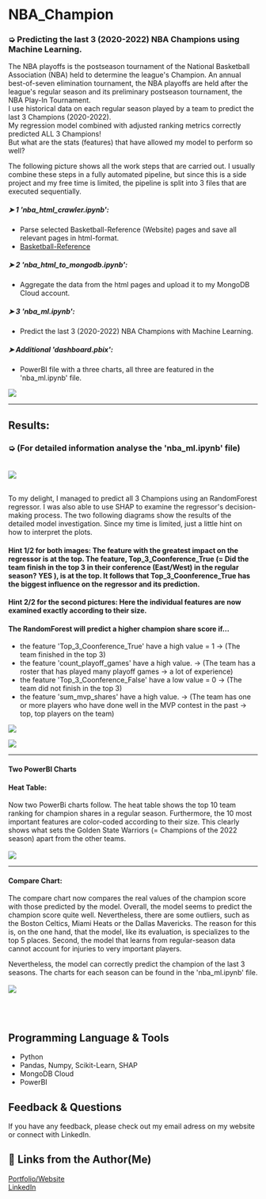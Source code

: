 # NBA_Champion
### ➭ Predicting the last 3 (2020-2022) NBA Champions using Machine Learning.

The NBA playoffs is the postseason tournament of the National Basketball Association (NBA) held to determine the league's Champion. An annual best-of-seven elimination tournament, the NBA playoffs are held after the league's regular season and its preliminary postseason tournament, the NBA Play-In Tournament.
<br/>I use historical data on each regular season played by a team to predict the last 3 Champions (2020-2022).
<br/>My regression model combined with adjusted ranking metrics correctly predicted ALL 3 Champions!
<br/>But what are the stats (features) that have allowed my model to perform so well?

The following picture shows all the work steps that are carried out. I usually combine these steps in a fully automated pipeline, but since this is a side project and my free time is limited, the pipeline is split into 3 files that are executed sequentially.

##### ➤ 1 'nba_html_crawler.ipynb':
- Parse selected Basketball-Reference (Website) pages and save all relevant pages in html-format. 
- [Basketball-Reference](https://www.basketball-reference.com/)

##### ➤ 2 'nba_html_to_mongodb.ipynb':
- Aggregate the data from the html pages and upload it to my MongoDB Cloud account.

##### ➤ 3 'nba_ml.ipynb':
- Predict the last 3 (2020-2022) NBA Champions with Machine Learning.

##### ➤ Additional 'dashboard.pbix': 
- PowerBI file with a three charts, all three are featured in the 'nba_ml.ipynb' file. 

![](pngs/pipeline.png)

----
## Results: 
### ➭ (For detailed information analyse the 'nba_ml.ipynb' file)<br/><br/>

![](pngs/champ_prediction.png)

<br/>To my delight, I managed to predict all 3 Champions using an RandomForest regressor. I was also able to use SHAP to examine the regressor's decision-making process. The two following diagrams show the results of the detailed model investigation. Since my time is limited, just a little hint on how to interpret the plots.

#### Hint 1/2 for both images: The feature with the greatest impact on the regressor is at the top. The feature, Top_3_Coonference_True (= Did the team finish in the top 3 in their conference (East/West) in the regular season? YES ), is at the top. It follows that Top_3_Coonference_True has the biggest influence on the regressor and its prediction.

#### Hint 2/2 for the second pictures: Here the individual features are now examined exactly according to their size.

#### The RandomForest will predict a higher champion share score if...
- the feature 'Top_3_Coonference_True' have a high value = 1 -> (The team finished in the top 3)
- the feature 'count_playoff_games' have a high value. -> (The team has a roster that has played many playoff games -> a lot of experience)
- the feature 'Top_3_Coonference_False' have a low value = 0 -> (The team did not finish in the top 3)
- the feature 'sum_mvp_shares' have a high value. -> (The team has one or more players who have done well in the MVP contest in the past -> top, top players on the team)

![](pngs/shap_importance.png)

![](pngs/fi_impact_edit.png)

----
#### Two PowerBI Charts
#### Heat Table: 
Now two PowerBi charts follow. The heat table shows the top 10 team ranking for champion shares in a regular season. Furthermore, the 10 most important features are color-coded according to their size. This clearly shows what sets the Golden State Warriors (= Champions of the 2022 season) apart from the other teams. 
<br/><br/>
![](pngs/nba_heat_table_2022.PNG)

----
#### Compare Chart:
The compare chart now compares the real values of the champion score with those predicted by the model. Overall, the model seems to predict the champion score quite well. Nevertheless, there are some outliers, such as the Boston Celtics, Miami Heats or the Dallas Mavericks. The reason for this is, on the one hand, that the model, like its evaluation, is specializes to the top 5 places. Second, the model that learns from regular-season data cannot account for injuries to very important players.

Nevertheless, the model can correctly predict the champion of the last 3 seasons.
The charts for each season can be found in the 'nba_ml.ipynb' file.
<br/><br/>
![](pngs/nba_compare_2022.PNG)


<br/><br/>
## Programming Language & Tools
- Python
- Pandas, Numpy, Scikit-Learn, SHAP
- MongoDB Cloud
- PowerBI

## Feedback & Questions

If you have any feedback, please check out my email adress on my website or connect with LinkedIn. 

## 🔗 Links from the Author(Me)
[Portfolio/Website](https://thejk.de/)<br/>
[LinkedIn](https://www.linkedin.com/in/jk05/)

